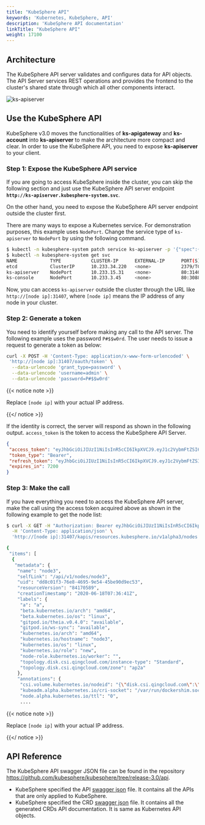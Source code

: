```yaml
---
title: "KubeSphere API"
keywords: 'Kubernetes, KubeSphere, API'
description: 'KubeSphere API documentation'
linkTitle: "KubeSphere API"
weight: 17100
---
```


## Architecture

The KubeSphere API server validates and configures data for API objects. The API Server services REST operations and provides the frontend to the cluster's shared state through which all other components interact.

![ks-apiserver](/images/docs/api-reference/kubesphere-api/ks-apiserver.png)

## Use the KubeSphere API

KubeSphere v3.0 moves the functionalities of **ks-apigateway** and **ks-account** into **ks-apiserver** to make the architecture more compact and clear. In order to use the KubeSphere API, you need to expose **ks-apiserver** to your client.


### Step 1: Expose the KubeSphere API service

If you are going to access KubeSphere inside the cluster, you can skip the following section and just use the KubeSphere API server endpoint **`http://ks-apiserver.kubesphere-system.svc`**.

On the other hand, you need to expose the KubeSphere API server endpoint outside the cluster first.

There are many ways to expose a Kubernetes service. For demonstration purposes, this example uses `NodePort`. Change the service type of `ks-apiserver` to `NodePort` by using the following command.

```bash
$ kubectl -n kubesphere-system patch service ks-apiserver -p '{"spec":{"type":"NodePort"}}'
$ kubectl -n kubesphere-system get svc
NAME            TYPE           CLUSTER-IP      EXTERNAL-IP      PORT(S)              AGE
etcd            ClusterIP      10.233.34.220   <none>           2379/TCP             44d
ks-apiserver    NodePort       10.233.15.31    <none>           80:31407/TCP         49d
ks-console      NodePort       10.233.3.45     <none>           80:30880/TCP         49d
```

Now, you can access `ks-apiserver` outside the cluster through the URL like `http://[node ip]:31407`, where `[node ip]` means the IP address of any node in your cluster.

### Step 2: Generate a token

You need to identify yourself before making any call to the API server. The following example uses the password `P#$$w0rd`. The user needs to issue a request to generate a token as below:

```bash
curl -X POST -H 'Content-Type: application/x-www-form-urlencoded' \
 'http://[node ip]:31407/oauth/token' \
  --data-urlencode 'grant_type=password' \
  --data-urlencode 'username=admin' \
  --data-urlencode 'password=P#$$w0rd'
```

{{< notice note >}}

Replace `[node ip]` with your actual IP address.

{{</ notice >}}

If the identity is correct, the server will respond as shown in the following output. `access_token` is the token to access the KubeSphere API Server.

```json
{
 "access_token": "eyJhbGciOiJIUzI1NiIsInR5cCI6IkpXVCJ9.eyJ1c2VybmFtZSI6ImFkbWluIiwidWlkIjoiYTlhNjJmOTEtYWQ2Yi00MjRlLWIxNWEtZTFkOTcyNmUzNDFhIiwidG9rZW5fdHlwZSI6ImFjY2Vzc190b2tlbiIsImV4cCI6MTYwMDg1MjM5OCwiaWF0IjoxNjAwODQ1MTk4LCJpc3MiOiJrdWJlc3BoZXJlIiwibmJmIjoxNjAwODQ1MTk4fQ.Hcyf-CPMeq8XyQQLz5PO-oE1Rp1QVkOeV_5J2oX1hvU",
 "token_type": "Bearer",
 "refresh_token": "eyJhbGciOiJIUzI1NiIsInR5cCI6IkpXVCJ9.eyJ1c2VybmFtZSI6ImFkbWluIiwidWlkIjoiYTlhNjJmOTEtYWQ2Yi00MjRlLWIxNWEtZTFkOTcyNmUzNDFhIiwidG9rZW5fdHlwZSI6InJlZnJlc2hfdG9rZW4iLCJleHAiOjE2MDA4NTk1OTgsImlhdCI6MTYwMDg0NTE5OCwiaXNzIjoia3ViZXNwaGVyZSIsIm5iZiI6MTYwMDg0NTE5OH0.PerssCLVXJD7BuCF3Ow8QUNYLQxjwqC8m9iOkRRD6Tc",
 "expires_in": 7200
}
```

### Step 3: Make the call

If you have everything you need to access the KubeSphere API server, make the call using the access token acquired above as shown in the following example to get the node list:

```bash
$ curl -X GET -H "Authorization: Bearer eyJhbGciOiJIUzI1NiIsInR5cCI6IkpXVCJ9.eyJ1c2VybmFtZSI6ImFkbWluIiwidWlkIjoiYTlhNjJmOTEtYWQ2Yi00MjRlLWIxNWEtZTFkOTcyNmUzNDFhIiwidG9rZW5fdHlwZSI6ImFjY2Vzc190b2tlbiIsImV4cCI6MTYwMDg1MjM5OCwiaWF0IjoxNjAwODQ1MTk4LCJpc3MiOiJrdWJlc3BoZXJlIiwibmJmIjoxNjAwODQ1MTk4fQ.Hcyf-CPMeq8XyQQLz5PO-oE1Rp1QVkOeV_5J2oX1hvU" \
  -H 'Content-Type: application/json' \
  'http://[node ip]:31407/kapis/resources.kubesphere.io/v1alpha3/nodes'

{
 "items": [
  {
   "metadata": {
    "name": "node3",
    "selfLink": "/api/v1/nodes/node3",
    "uid": "dd8c01f3-76e8-4695-9e54-45be90d9ec53",
    "resourceVersion": "84170589",
    "creationTimestamp": "2020-06-18T07:36:41Z",
    "labels": {
     "a": "a",
     "beta.kubernetes.io/arch": "amd64",
     "beta.kubernetes.io/os": "linux",
     "gitpod.io/theia.v0.4.0": "available",
     "gitpod.io/ws-sync": "available",
     "kubernetes.io/arch": "amd64",
     "kubernetes.io/hostname": "node3",
     "kubernetes.io/os": "linux",
     "kubernetes.io/role": "new",
     "node-role.kubernetes.io/worker": "",
     "topology.disk.csi.qingcloud.com/instance-type": "Standard",
     "topology.disk.csi.qingcloud.com/zone": "ap2a"
    },
    "annotations": {
     "csi.volume.kubernetes.io/nodeid": "{\"disk.csi.qingcloud.com\":\"i-icjxhi1e\"}",
     "kubeadm.alpha.kubernetes.io/cri-socket": "/var/run/dockershim.sock",
     "node.alpha.kubernetes.io/ttl": "0",
     ....
```

{{< notice note >}}

Replace `[node ip]` with your actual IP address.

{{</ notice >}}

## API Reference

The KubeSphere API swagger JSON file can be found in the repository https://github.com/kubesphere/kubesphere/tree/release-3.0/api.

- KubeSphere specified the API [swagger json](https://github.com/kubesphere/kubesphere/blob/release-3.0/api/ks-openapi-spec/swagger.json) file. It contains all the APIs that are only applied to KubeSphere.
- KubeSphere specified the CRD [swagger json](https://github.com/kubesphere/kubesphere/blob/release-3.0/api/openapi-spec/swagger.json) file. It contains all the generated CRDs API documentation. It is same as Kubernetes API objects.
